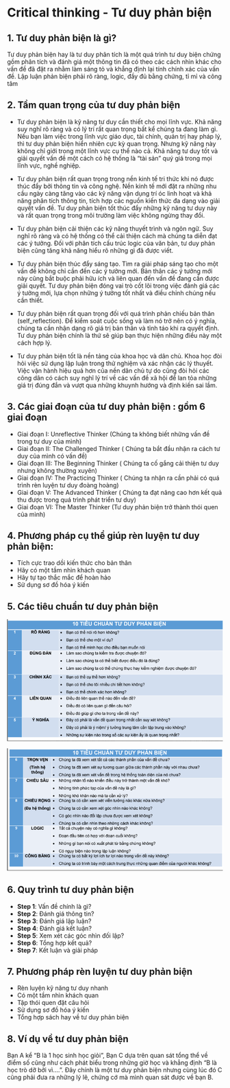 # Critical thinking - Tư duy phản biện
## 1. Tư duy phản biện là gì?
Tư duy phản biện hay là tư duy phân tích là một quá trình tư duy biện chứng gồm phân tích và đánh giá một thông tin đã có theo các cách nhìn khác cho vấn đề đã đặt ra nhằm làm sáng tỏ và khẳng định lại tính chính xác của vấn đề. Lập luận phản biện phải rõ ràng, logic, đầy đủ bằng chứng, tỉ mỉ và công tâm
## 2. Tầm quan trọng của tư duy phản biện
- Tư duy phản biện là kỹ năng tư duy cần thiết cho mọi lĩnh vực. Khả năng suy nghĩ rõ ràng và có lý trí rất quan trọng bất kể chúng ta đang làm gì. Nếu bạn làm việc trong lĩnh vực giáo dục, tài chính, quản trị hay pháp lý, thì tư duy phản biện hiển nhiên cực kỳ quan trọng. Nhưng kỹ năng này không chỉ giới trong một lĩnh vực cụ thể nào cả. Khả năng tư duy tốt và giải quyết vấn đề một cách có hệ thống là “tài sản” quý giá trong mọi lĩnh vực, nghề nghiệp.

- Tư duy phản biện rất quan trọng trong nền kinh tế tri thức khi nó được thúc đẩy bởi thông tin và công nghệ. Nền kinh tế mới đặt ra những nhu cầu ngày càng tăng vào các kỹ năng vận dụng trí óc linh hoạt và khả năng phân tích thông tin, tích hợp các nguồn kiến thức đa dạng vào giải quyết vấn đề. Tư duy phản biện tốt thúc đẩy những kỹ năng tư duy này và rất quan trọng trong môi trường làm việc không ngừng thay đổi.

- Tư duy phản biện cải thiện các kỹ năng thuyết trình và ngôn ngữ. Suy nghĩ rõ ràng và có hệ thống có thể cải thiện cách mà chúng ta diễn đạt các ý tưởng. Đối với phân tích cấu trúc logic của văn bản, tư duy phản biện cũng tăng khả năng hiểu rõ những gì đã được viết.

- Tư duy phản biện thúc đẩy sáng tạo. Tìm ra giải pháp sáng tạo cho một vấn đề không chỉ cần đến các ý tưởng mới. Bản thân các ý tưởng mới này cũng bắt buộc phải hữu ích và liên quan đến vấn đề đang cần được giải quyết. Tư duy phản biện đóng vai trò cốt lõi trong việc đánh giá các ý tưởng mới, lựa chọn những ý tưởng tốt nhất và điều chỉnh chúng nếu cần thiết.

- Tư duy phản biện rất quan trọng đối với quá trình phản chiếu bản thân (self_reflection). Để kiểm soát cuộc sống và làm nó trở nên có ý nghĩa, chúng ta cần nhận dạng rõ giá trị bản thân và tỉnh táo khi ra quyết định. Tư duy phản biện chính là thứ sẽ giúp bạn thực hiện những điều này một cách hợp lý.

- Tư duy phản biện tốt là nền tảng của khoa học và dân chủ. Khoa học đòi hỏi việc sử dụng lập luận trong thử nghiệm và xác nhận các lý thuyết. Việc vận hành hiệu quả hơn của nền dân chủ tự do cũng đòi hỏi các công dân có cách suy nghĩ lý trí về các vấn đề xã hội để lan tỏa những giá trị đúng đắn và vượt qua những khuynh hướng và định kiến sai lầm.

## 3. Các giai đoạn của tư duy phản biện : gồm 6 giai đoạn
- Giai đoạn I: Unreflective Thinker (Chúng ta không biết những vấn đề trong tư duy của mình)
- Giai đoạn II: The Challenged Thinker ( Chúng ta bắt đầu nhận ra cách tư duy của mình có vấn đề)
- Giai đoạn III: The Beginning Thinker ( Chúng ta cố gắng cải thiện tư duy nhưng không thường xuyên)
- Giai đoạn IV: The Practicing Thinker ( Chúng ta nhận ra cần phải có quá trình rèn luyện tư duy đoàng hoàng)
- Giai đoạn V: The Advanced Thinker ( Chúng ta đạt nâng cao hơn kết quả thu được trong quá trình phát triển tư duy)
- Giai đoạn VI: The Master Thinker (Tư duy phản biện trở thành thói quen của mình)
##
## 4. Phương pháp cụ thể giúp rèn luyện tư duy phản biện:
- Tích cực trao dồi kiến thức cho bản thân
- Hãy có một tầm nhìn khách quan
- Hãy tự tạo thắc mắc để hoàn hảo
- Sử dụng sơ đồ hóa ý kiến

## 5. Các tiêu chuẩn tư duy phản biện
![](https://github.com/DienNguyenUIT/CS519.L21.KHCL/blob/main/Pictures/tieuchuantuduyphanbien_1.png)

![](https://github.com/DienNguyenUIT/CS519.L21.KHCL/blob/main/Pictures/tieuchuantuduyphanbien_2.png)

## 6. Quy trình tư duy phản biện
- **Step 1**: Vấn đề chính là gì?
- **Step 2**: Đánh giá thông tin?
- **Step 3**: Đánh giá lập luận?
- **Step 4**: Đánh giá kết luận?
- **Step 5**: Xem xét các góc nhìn đối lập?
- **Step 6**: Tổng hợp kết quả?
- **Step 7**: Kết luận và giải pháp

 ## 7. Phương pháp rèn luyện tư duy phản biện
-  Rèn luyện kỹ năng tư duy nhanh
-  Có một tầm nhìn khách quan
-  Tập thói quen đặt câu hỏi
-  Sử dụng sơ đồ hóa ý kiến    
-  Tổng hợp sách hay về tư duy phản biện
## 8. Ví dụ về tư duy phản biện
Bạn A kể “B là 1 học sinh học giỏi”, Bạn C dựa trên quan sát tổng thể về điểm số cũng như cách phát biểu trong những giờ học và khẳng định “B là học trò dỡ bởi vì….”. Đây chính là một tư duy phản biện nhưng cùng lúc đó C cũng phải đưa ra những lý lẽ, chứng cớ mà mình quan sát được về bạn B.
